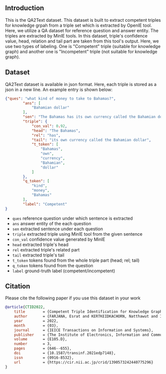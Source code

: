 ## Introduction

This is the QA2Text dataset. This dataset is built to extract competent triples for knowledge grpah from a triple set which is extracted by OpenIE tool. Here, we utilize a QA dataset for reference question and answer entity. The triples are extracted by MinIE tools. In this dataset, triple's confidence value, head, relation and tail part are taken from this tool's output. Here, we use two types of labeling. One is "Competent" triple (suitable for knowledge graph) and another one is "Incompetent" triple (not suitable for knowledge graph).

## Dataset
QA2Text dataset is available in json format. Here, each triple is stored as a json in a new line. An example entry is shown below:

```json
{"ques": "what kind of money to take to Bahamas?",
        "ans": [
            "Bahamian dollar"
        ],
        "sen": "The Bahamas has its own currency called the Bahamian dollar, but when I visited I'm pretty sure I just used US dollars for every cash transaction.",
        "triple": {
            "con_val": 0.92,
            "head": "The Bahamas",
            "rel": "has",
            "tail": "its own currency called the Bahamian dollar",
            "t_token": [
                "Bahamas",
                "own",
                "currency",
                "Bahamian",
                "dollar"
            ]
        },
        "q_token": [
            "kind",
            "money",
            "Bahamas"
        ],
        "label": "Competent"
}
``` 

* `ques` reference question under which sentence is extracted
* `ans`	answer entity of the each question
* `sen` extracted sentence under each question
* `triple` extracted triple using MinIE tool from the given sentence
* `con_val` confidence value generated by MinIE
* `head` extracted triple's head
* `rel` extracted triple's related part
* `tail` extracted triple's tail
* `t_token` tokens found from the whole triple part (head; rel; tail)
* `q_token` tokens found from the question
* `label` ground-truth label (competent/incompetent)


## Citation
Please cite the following paper if you use this dataset in your work

```bibtex
@article{CTID2022,
	title        = {Competent Triple Identification for Knowledge Graph Completion under the Open-World Assumption},
	author       = {FARJANA, Esrat and KERTKEIDKACHORN, Natthawut and ICHISE, Ryutaro},
	year         = 2022,
	month        = {03},
	journal      = {IEICE Transactions on Information and Systems},
	publisher    = {The Institute of Electronics, Information and Communication Engineers},
	volume       = {E105.D},
	number       = 3,
	pages        = {646--655},
	doi          = {10.1587/transinf.2021edp7148},
	issn         = {0916-8532},
	url          = {https://cir.nii.ac.jp/crid/1390573242440775296}
}
```
